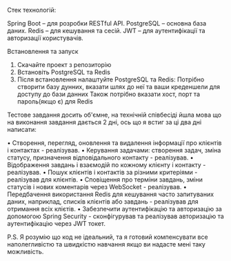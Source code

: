 Стек технологій:

Spring Boot – для розробки RESTful API.
PostgreSQL – основна база даних.
Redis – для кешування та сесій.
JWT – для аутентифікації та авторизації користувачів.



Встановлення та запуск
1. Скачайте проект з репозиторію
2. Встановіть PostgreSQL та Redis
3. Після встановлення налаштуйте PostgreSQL та Redis:
  Потрібно створити базу дунних, вказати шлях до неї та ваши креденшели для доступу до бази данних
  Також потрібно вказати хост, порт та пароль(якщо є) для Redis


Тестове завдання досить об'ємне, на технічній співбесіді йшла мова що на виконання завдання дається 2 дні, ось що я встиг за ці два дні написати: 
 
 • Створення, перегляд, оновлення та видалення інформації про клієнтів і контактах - реалізував.
 • Керування задачами: створення задач, зміна статусу, призначення відповідального контакту - реалізував.
 • Відображення завдань і взаємодій по кожному клієнту і контакту - реалізував.
 • Пошук клієнтів і контактів за різними критеріями - реалізував для клієнтів.
 • Сповіщення про терміни завдань, зміни статусів і нових коментарів через WebSocket - реалізував.
 • Передбачення використання Redis для кешування часто запитуваних даних, наприклад, списків клієнтів або завдань - реалізував для отримання всіх клієтів.
 • Забезпечити аутентифікацію та авторизацію за допомогою Spring Security - сконфігурував та реалізував авторизацію та аутентифікацію через JWT токет.


 P.S. Я розумію що код не ідеальний, та я готовий компенсувати все наполегливістю та швидкістю навчання якщо ви надасте мені таку можливість.

